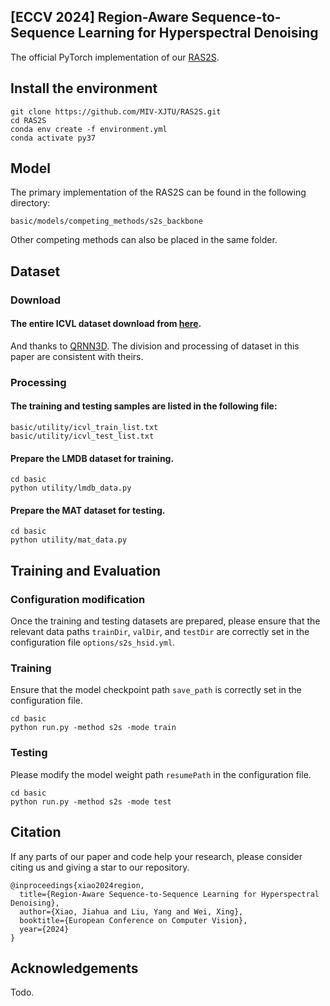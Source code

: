 ## [ECCV 2024] Region-Aware Sequence-to-Sequence Learning for Hyperspectral Denoising

The official PyTorch implementation of our [RAS2S](https://link.springer.com/chapter/10.1007/978-3-031-73027-6_13).

## Install the environment

```
git clone https://github.com/MIV-XJTU/RAS2S.git
cd RAS2S
conda env create -f environment.yml
conda activate py37
```

## Model
The primary implementation of the RAS2S can be found in the following directory:

```
basic/models/competing_methods/s2s_backbone
```

Other competing methods can also be placed in the same folder.

## Dataset

### Download
#### The entire ICVL dataset download from  [here](https://icvl.cs.bgu.ac.il/hyperspectral/).

And thanks to [QRNN3D](https://github.com/Vandermode/QRNN3D). The division and processing of dataset in this paper are consistent with theirs.

### Processing

#### The training and testing samples are listed in the following file:
```
basic/utility/icvl_train_list.txt
basic/utility/icvl_test_list.txt
```
#### Prepare the LMDB dataset for training.

```
cd basic
python utility/lmdb_data.py
```
#### Prepare the MAT dataset for testing.

```
cd basic
python utility/mat_data.py
```

## Training and Evaluation
### Configuration modification
Once the training and testing datasets are prepared, please ensure that the relevant data paths `trainDir`, `valDir`, and `testDir` are correctly set in the configuration file `options/s2s_hsid.yml`.


### Training
Ensure that the model checkpoint path `save_path` is correctly set in the configuration file.

```
cd basic
python run.py -method s2s -mode train
```


### Testing
Please modify the model weight path `resumePath` in the configuration file. 

```
cd basic
python run.py -method s2s -mode test
```

## Citation

If any parts of our paper and code help your research, please consider citing us and giving a star to our repository.

```
@inproceedings{xiao2024region,
  title={Region-Aware Sequence-to-Sequence Learning for Hyperspectral Denoising},
  author={Xiao, Jiahua and Liu, Yang and Wei, Xing},
  booktitle={European Conference on Computer Vision},
  year={2024}
}
```

## Acknowledgements

Todo.